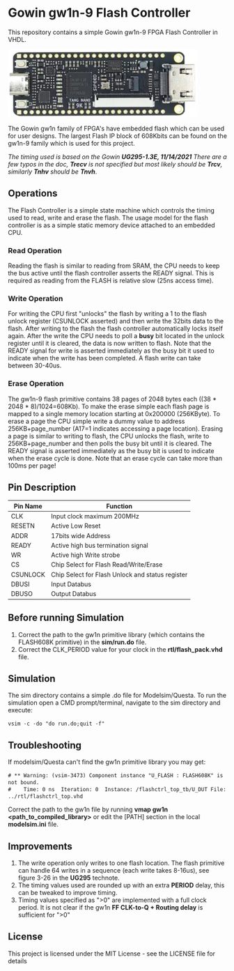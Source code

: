 # Gowin gw1n-9 Flash Controller

This repository contains a simple Gowin gw1n-9 FPGA Flash Controller in VHDL.

![Tang Nano 9K Development Board](tangnano9k.png)

The Gowin gw1n family of FPGA's have embedded flash which can be used for user designs. 
The largest Flash IP block of 608Kbits can be found on the gw1n-9 family which is used for this project.

*The timing used is based on the Gowin **UG295-1.3E, 11/14/2021**
There are a few typos in the doc, **Trecv** is not specified but most likely should be **Trcv**, similarly **Tnhv** should be **Tnvh***.


 
## Operations
 
The Flash Controller is a simple state machine which controls the timing used to read, write and erase the flash. 
The usage model for the flash controller is as a simple static memory device attached to an embedded CPU. 

### Read Operation
Reading the flash is similar to reading from SRAM, the CPU needs to keep the bus active until the flash controller asserts the READY signal. This is required as reading from the FLASH is relative slow (25ns access time). 
### Write Operation
For writing the CPU first "unlocks" the flash by writing a 1 to the flash unlock register (CSUNLOCK asserted) and then write the 32bits data to the flash. After writing to the flash the flash controller automatically locks itself again. After the write the CPU needs to poll a **busy** bit located in the unlock register until it is cleared, the data is now written to flash. Note that the READY signal for write is asserted immediately as the busy bit it used to indicate when the write has been completed. A flash write can take between 30-40us.
### Erase Operation
The gw1n-9 flash primitive contains 38 pages of 2048 bytes each ((38 * 2048 * 8)/1024=608Kb). To make the erase simple each flash page is mapped to a single memory location starting at 0x200000 (256KByte). To erase a page the CPU simple write a dummy value to address 256KB+page_number (A17=1 indicates accessing a page location). 
Erasing a page is similar to writing to flash, the CPU unlocks the flash, write to 256KB+page_number and then polls the busy bit until it is cleared. The READY signal is asserted immediately as the busy bit is used to indicate when the erase cycle is done. Note that an erase cycle can take more than 100ms per page!

 
## Pin Description

|Pin Name|Function |
|----------|----------|
| CLK      | Input clock maximum 200MHz |
| RESETN   | Active Low Reset |
| ADDR     | 17bits wide Address |
| READY     | Active high bus termination signal |
| WR     | Active high Write strobe |
| CS     | Chip Select for Flash Read/Write/Erase |
| CSUNLOCK   | Chip Select for Flash Unlock and status register |
| DBUSI     | Input Databus |
| DBUSO     | Output Databus |

## Before running Simulation 

1) Correct the path to the gw1n primitive library (which contains the FLASH608K primitive) in the **sim/run.do** file.
2) Correct the CLK_PERIOD value for your clock in the **rtl/flash_pack.vhd** file.

## Simulation

The sim directory contains a simple .do file for Modelsim/Questa. To run the simulation open a CMD prompt/terminal, navigate to the sim directory and execute:

```
vsim -c -do "do run.do;quit -f"
```


## Troubleshooting

If modelsim/Questa can't find the gw1n primitive library you may get:
``` 
# ** Warning: (vsim-3473) Component instance "U_FLASH : FLASH608K" is not bound.
#    Time: 0 ns  Iteration: 0  Instance: /flashctrl_top_tb/U_DUT File: ../rtl/flashctrl_top.vhd
```
Correct the path to the gw1n file by running **vmap gw1n <path_to_compiled_library>** or edit the [PATH] section in the local **modelsim.ini** file.


## Improvements
1) The write operation only writes to one flash location. The flash primitive can handle 64 writes in a sequence (each write takes 8-16us), see figure 3-26 in the **UG295** technote.
2) The timing values used are rounded up with an extra **PERIOD** delay, this can be tweaked to improve timing. 
3) Timing values specified as ">0" are implemented with a full clock period. It is not clear if the gw1n **FF CLK-to-Q + Routing delay** is sufficient for ">0"

## License

This project is licensed under the MIT License - see the LICENSE file for details
